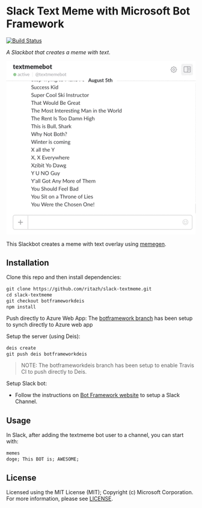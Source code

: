 # Slack Text Meme with Microsoft Bot Framework
[![Build Status](https://travis-ci.org/ritazh/slack-textmeme.svg?branch=master)](https://travis-ci.org/ritazh/slack-textmeme)

_A Slackbot that creates a meme with text_.

![Slack Text Meme Demo](botdemo.gif)

This Slackbot creates a meme with text overlay using [memegen](http://memegen.link).

## Installation

Clone this repo and then install dependencies:

    git clone https://github.com/ritazh/slack-textmeme.git
    cd slack-textmeme
    git checkout botframeworkdeis
    npm install

Push directly to Azure Web App:
     The [botframework branch](https://github.com/ritazh/slack-textmeme/tree/botframework) has been setup to synch directly to Azure web app
    
Setup the server (using Deis):

    deis create
    git push deis botframeworkdeis

> NOTE: The botframeworkdeis branch has been setup to enable Travis CI to push directly to Deis.


Setup Slack bot:
* Follow the instructions on [Bot Framework website](https://dev.botframework.com/bots) to setup a Slack Channel.

## Usage

In Slack, after adding the textmeme bot user to a channel, you can start with:

    memes
    doge; This BOT is; AWESOME;


## License
Licensed using the MIT License (MIT); Copyright (c) Microsoft Corporation. For more information, please see [LICENSE](LICENSE).
